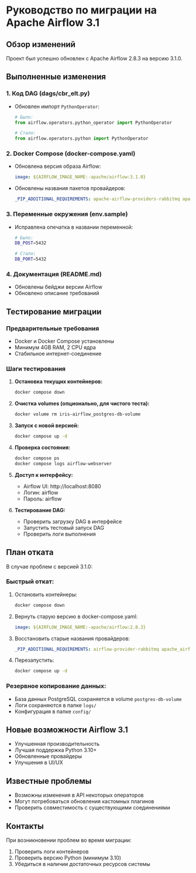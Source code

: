 # Руководство по миграции на Apache Airflow 3.1

## Обзор изменений

Проект был успешно обновлен с Apache Airflow 2.8.3 на версию 3.1.0.

## Выполненные изменения

### 1. Код DAG (dags/cbr_elt.py)
- Обновлен импорт `PythonOperator`:
  ```python
  # Было:
  from airflow.operators.python_operator import PythonOperator

  # Стало:
  from airflow.operators.python import PythonOperator
  ```

### 2. Docker Compose (docker-compose.yaml)
- Обновлена версия образа Airflow:
  ```yaml
  image: ${AIRFLOW_IMAGE_NAME:-apache/airflow:3.1.0}
  ```
- Обновлены названия пакетов провайдеров:
  ```yaml
  _PIP_ADDITIONAL_REQUIREMENTS: apache-airflow-providers-rabbitmq apache-airflow-providers-postgres apache-airflow-providers-mongo pyvalhalla geopandas
  ```

### 3. Переменные окружения (env.sample)
- Исправлена опечатка в названии переменной:
  ```bash
  # Было:
  DB_POST=5432

  # Стало:
  DB_PORT=5432
  ```

### 4. Документация (README.md)
- Обновлены бейджи версии Airflow
- Обновлено описание требований

## Тестирование миграции

### Предварительные требования
- Docker и Docker Compose установлены
- Минимум 4GB RAM, 2 CPU ядра
- Стабильное интернет-соединение

### Шаги тестирования

1. **Остановка текущих контейнеров:**
   ```bash
   docker compose down
   ```

2. **Очистка volumes (опционально, для чистого теста):**
   ```bash
   docker volume rm iris-airflow_postgres-db-volume
   ```

3. **Запуск с новой версией:**
   ```bash
   docker compose up -d
   ```

4. **Проверка состояния:**
   ```bash
   docker compose ps
   docker compose logs airflow-webserver
   ```

5. **Доступ к интерфейсу:**
   - Airflow UI: http://localhost:8080
   - Логин: airflow
   - Пароль: airflow

6. **Тестирование DAG:**
   - Проверить загрузку DAG в интерфейсе
   - Запустить тестовый запуск DAG
   - Проверить логи выполнения

## План отката

В случае проблем с версией 3.1.0:

### Быстрый откат:
1. Остановить контейнеры:
   ```bash
   docker compose down
   ```

2. Вернуть старую версию в docker-compose.yaml:
   ```yaml
   image: ${AIRFLOW_IMAGE_NAME:-apache/airflow:2.8.3}
   ```

3. Восстановить старые названия провайдеров:
   ```yaml
   _PIP_ADDITIONAL_REQUIREMENTS: airflow-provider-rabbitmq apache_airflow_providers_postgres apache_airflow_providers_mongo pyvalhalla geopandas
   ```

4. Перезапустить:
   ```bash
   docker compose up -d
   ```

### Резервное копирование данных:
- База данных PostgreSQL сохраняется в volume `postgres-db-volume`
- Логи сохраняются в папке `logs/`
- Конфигурация в папке `config/`

## Новые возможности Airflow 3.1

- Улучшенная производительность
- Лучшая поддержка Python 3.10+
- Обновленные провайдеры
- Улучшения в UI/UX

## Известные проблемы

- Возможны изменения в API некоторых операторов
- Могут потребоваться обновления кастомных плагинов
- Проверить совместимость с существующими соединениями

## Контакты

При возникновении проблем во время миграции:
1. Проверить логи контейнеров
2. Проверить версию Python (минимум 3.10)
3. Убедиться в наличии достаточных ресурсов системы